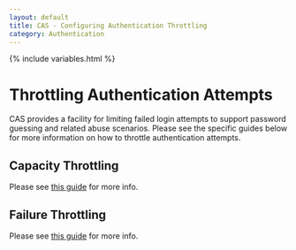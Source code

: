 ```yaml
---
layout: default
title: CAS - Configuring Authentication Throttling
category: Authentication
---
```

{% include variables.html %}

# Throttling Authentication Attempts
                                                                                           
CAS provides a facility for limiting failed login attempts to support password guessing and related abuse scenarios.
Please see the specific guides below for more information on how to throttle authentication attempts.

## Capacity Throttling

Please see [this guide](Configuring-Authentication-Throttling-Capacity.html) for more info.

## Failure Throttling

Please see [this guide](Configuring-Authentication-Throttling-Failure.html) for more info.
